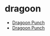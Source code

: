 # dragoon

 * [Dragoon Punch](../../index/d/dragoon-punch-102790.json)
 * [Dragoon Punch](../../index/d/dragoon-punch-200306.json)
